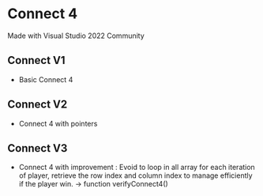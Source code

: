 # Connect 4

Made with Visual Studio 2022 Community

## Connect V1

- Basic Connect 4

## Connect V2

- Connect 4 with pointers

## Connect V3

- Connect 4 with improvement : Evoid to loop in all array for each iteration of player, retrieve the row index and column index to manage efficiently if the player win. -> function verifyConnect4()
